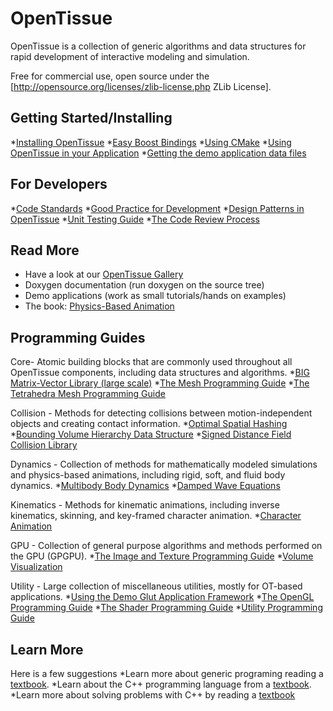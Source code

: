 # OpenTissue
OpenTissue is a collection of generic algorithms and data structures for rapid development of interactive modeling and simulation.

Free for commercial use, open source under the [http://opensource.org/licenses/zlib-license.php ZLib License].

## Getting Started/Installing
  *[Installing OpenTissue](documenation/installing_opentissue.md)
  *[Easy Boost Bindings](documentation/boost_bindings.md)
  *[Using CMake](documentation/use_cmake.md)
  *[Using OpenTissue in your Application](documentation/using_opentissue_in_your_application.md)
  *[Getting the demo application data files](documentation/getting_data.md)

## For Developers
  *[Code Standards](documentation/code_standard.md)
  *[Good Practice for Development](documentation/good_practice.md)
  *[Design Patterns in OpenTissue](documenation/design_patterns.md)
  *[Unit Testing Guide](documentation/unit_testing.md)
  *[The Code Review Process](documenation/code_review.md)

## Read More
  * Have a look at our [OpenTissue Gallery](https://www.youtube.com/playlist?list=PLNtAp--NfuirWaf0HhB9wUeromoXWvJlb)
  * Doxygen documentation (run doxygen on the source tree)
  * Demo applications (work as small tutorials/hands on examples)
  * The book: [Physics-Based Animation](http://www.amazon.com/gp/product/1584503807/103-8827121-8536640?v=glance&n=283155)

## Programming Guides
Core- Atomic building blocks that are commonly used throughout all OpenTissue components, including data structures and algorithms.</font>
  *[BIG Matrix-Vector Library (large scale)](documentation/big.md)
  *[The Mesh Programming Guide](documentation/mesh.md)
  *[The Tetrahedra Mesh Programming Guide](documentation/t4meh.md)

Collision - Methods for detecting collisions between motion-independent objects and creating contact information.
  *[Optimal Spatial Hashing](documentation/spacehash.md)
  *[Bounding Volume Hierarchy Data Structure](documentation/bvh.md)
  *[Signed Distance Field Collision Library](documentation/sdf.md)

Dynamics - Collection of methods for mathematically modeled simulations and physics-based animations, including rigid, soft, and fluid body dynamics.
  *[Multibody Body Dynamics](documentation/retro.md)
  *[Damped Wave Equations](documentation/dwe.md)

Kinematics - Methods for kinematic animations, including inverse kinematics, skinning, and key-framed character animation.
  *[Character Animation](documentation/character.md)

GPU - Collection of general purpose algorithms and methods performed on the GPU (GPGPU).
  *[The Image and Texture Programming Guide](documentation/texture.md)
  *[Volume Visualization](documentation/volviz.md)

Utility - Large collection of miscellaneous utilities, mostly for OT-based applications.
  *[Using the Demo Glut Application Framework](documentation/glut.md)
  *[The OpenGL Programming Guide](documentation/opengl.md)
  *[The Shader Programming Guide](documentation/shader.md)
  *[Utility Programming Guide](documentation/utility.md)

## Learn More
Here is a few suggestions
  *Learn more about generic programing reading a [textbook](http://www.josuttis.com/tmplbook/).
  *Learn about the C++ programming language from a [textbook](http://www.research.att.com/~bs/3rd.html ).
  *Learn more about solving problems with C++ by reading a [textbook](http://www.acceleratedcpp.com/)

